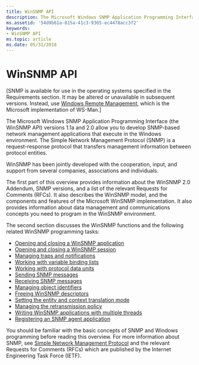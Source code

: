 ```yaml
---
title: WinSNMP API
description: The Microsoft Windows SNMP Application Programming Interface (the WinSNMP API) versions 1.1a and 2.0 allow you to develop SNMP-based network management applications that execute in the Windows environment.
ms.assetid: '54d9b61a-815a-41c3-9365-ec4478acc3f2'
keywords:
- WinSNMP API
ms.topic: article
ms.date: 05/31/2018
---
```


# WinSNMP API

\[SNMP is available for use in the operating systems specified in the Requirements section. It may be altered or unavailable in subsequent versions. Instead, use [Windows Remote Management](/windows/desktop/WinRM/portal), which is the Microsoft implementation of WS-Man.\]

The Microsoft Windows SNMP Application Programming Interface (the WinSNMP API) versions 1.1a and 2.0 allow you to develop SNMP-based network management applications that execute in the Windows environment. The Simple Network Management Protocol (SNMP) is a request-response protocol that transfers management information between protocol entities.

WinSNMP has been jointly developed with the cooperation, input, and support from several companies, associations and individuals.

The first part of this overview provides information about the WinSNMP 2.0 Addendum, SNMP versions, and a list of the relevant Requests for Comments (RFCs). It also describes the WinSNMP model, and the components and features of the Microsoft WinSNMP implementation. It also provides information about data management and communications concepts you need to program in the WinSNMP environment.

The second section discusses the WinSNMP functions and the following related WinSNMP programming tasks:

-   [Opening and closing a WinSNMP application](opening-and-closing-a-winsnmp-application.md)
-   [Opening and closing a WinSNMP session](opening-and-closing-a-winsnmp-session.md)
-   [Managing traps and notifications](managing-traps-and-notifications.md)
-   [Working with variable binding lists](working-with-variable-binding-lists.md)
-   [Working with protocol data units](working-with-protocol-data-units.md)
-   [Sending SNMP messages](sending-snmp-messages.md)
-   [Receiving SNMP messages](receiving-snmp-messages.md)
-   [Managing object identifiers](managing-object-identifiers.md)
-   [Freeing WinSNMP descriptors](freeing-winsnmp-descriptors.md)
-   [Setting the entity and context translation mode](setting-the-entity-and-context-translation-mode.md)
-   [Managing the retransmission policy](managing-the-retransmission-policy.md)
-   [Writing WinSNMP applications with multiple threads](writing-winsnmp-applications-with-multiple-threads.md)
-   [Registering an SNMP agent application](registering-an-snmp-agent-application.md)

You should be familiar with the basic concepts of SNMP and Windows programming before reading this overview. For more information about SNMP, see [Simple Network Management Protocol](simple-network-management-protocol-snmp-.md) and the relevant Requests for Comments (RFCs) which are published by the Internet Engineering Task Force (IETF).

 

 
